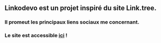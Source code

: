 ## Linkodevo est un projet inspiré du site Link.tree.

### Il promeut les principaux liens sociaux me concernant.

### Le site est accessible [ici](https://linkodevo.netlify.app/) !